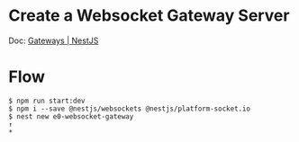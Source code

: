 # Create a Websocket Gateway Server
Doc: [Gateways | NestJS](https://docs.nestjs.com/websockets/gateways)

# Flow 
```
$ npm run start:dev
$ npm i --save @nestjs/websockets @nestjs/platform-socket.io
$ nest new e0-websocket-gateway
↑
*
```
